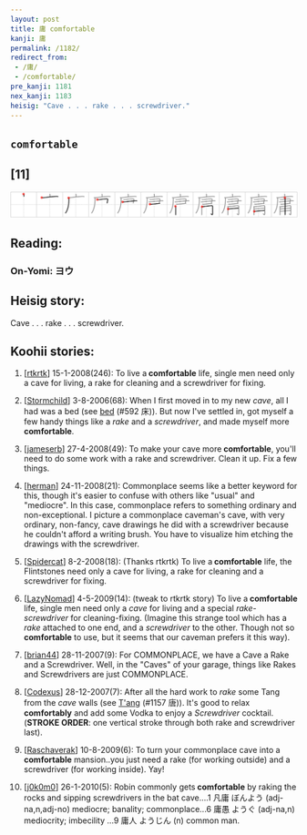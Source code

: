 ```yaml
---
layout: post
title: 庸 comfortable
kanji: 庸
permalink: /1182/
redirect_from:
 - /庸/
 - /comfortable/
pre_kanji: 1181
nex_kanji: 1183
heisig: "Cave . . . rake . . . screwdriver."
---
```


## `comfortable`

## [11]

<div class="stroke"><img src="../images/E5BAB8.png" /></div>

## Reading:

### On-Yomi: ヨウ

## Heisig story:

Cave . . . rake . . . screwdriver.

## Koohii stories:

1) [<a href="http://kanji.koohii.com/profile/rtkrtk">rtkrtk</a>] 15-1-2008(246): To live a<strong> comfortable</strong> life, single men need only a cave for living, a rake for cleaning and a screwdriver for fixing.

2) [<a href="http://kanji.koohii.com/profile/Stormchild">Stormchild</a>] 3-8-2006(68): When I first moved in to my new <em>cave</em>, all I had was a bed (see <a href="../592">bed</a> (#592 床)). But now I&#039;ve settled in, got myself a few handy things like a <em>rake</em> and a <em>screwdriver</em>, and made myself more<strong> comfortable</strong>.

3) [<a href="http://kanji.koohii.com/profile/jameserb">jameserb</a>] 27-4-2008(49): To make your cave more<strong> comfortable</strong>, you&#039;ll need to do some work with a rake and screwdriver. Clean it up. Fix a few things.

4) [<a href="http://kanji.koohii.com/profile/herman">herman</a>] 24-11-2008(21): Commonplace seems like a better keyword for this, though it&#039;s easier to confuse with others like &quot;usual&quot; and &quot;mediocre&quot;. In this case, commonplace refers to something ordinary and non-exceptional. I picture a commonplace caveman&#039;s cave, with very ordinary, non-fancy, cave drawings he did with a screwdriver because he couldn&#039;t afford a writing brush. You have to visualize him etching the drawings with the screwdriver.

5) [<a href="http://kanji.koohii.com/profile/Spidercat">Spidercat</a>] 8-2-2008(18): (Thanks rtkrtk) To live a<strong> comfortable</strong> life, the Flintstones need only a cave for living, a rake for cleaning and a screwdriver for fixing.

6) [<a href="http://kanji.koohii.com/profile/LazyNomad">LazyNomad</a>] 4-5-2009(14): (tweak to rtkrtk story) To live a<strong> comfortable</strong> life, single men need only a <em>cave</em> for living and a special <em>rake-screwdriver</em> for cleaning-fixing. (Imagine this strange tool which has a <em>rake</em> attached to one end, and a <em>screwdriver</em> to the other. Though not so<strong> comfortable</strong> to use, but it seems that our caveman prefers it this way).

7) [<a href="http://kanji.koohii.com/profile/brian44">brian44</a>] 28-11-2007(9): For COMMONPLACE, we have a Cave a Rake and a Screwdriver. Well, in the &quot;Caves&quot; of your garage, things like Rakes and Screwdrivers are just COMMONPLACE.

8) [<a href="http://kanji.koohii.com/profile/Codexus">Codexus</a>] 28-12-2007(7): After all the hard work to <em>rake</em> some Tang from the <em>cave</em> walls (see <a href="../1157">T'ang</a> (#1157 唐)). It&#039;s good to relax <strong>comfortably</strong> and add some Vodka to enjoy a <em>Screwdriver</em> cocktail. (<strong>STROKE ORDER</strong>: one vertical stroke through both rake and screwdriver last).

9) [<a href="http://kanji.koohii.com/profile/Raschaverak">Raschaverak</a>] 10-8-2009(6): To turn your commonplace cave into a<strong> comfortable</strong> mansion..you just need a rake (for working outside) and a screwdriver (for working inside). Yay!

10) [<a href="http://kanji.koohii.com/profile/j0k0m0">j0k0m0</a>] 26-1-2010(5): Robin commonly gets<strong> comfortable</strong> by raking the rocks and sipping screwdrivers in the bat cave....1 凡庸 ぼんよう (adj-na,n,adj-no) mediocre; banality; commonplace...6 庸愚 ようぐ (adj-na,n) mediocrity; imbecility ...9 庸人 ようじん (n) common man.
